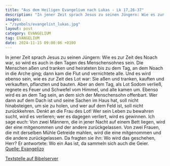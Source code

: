 ```yaml
---
title: "Aus dem Heiligen Evangelium nach Lukas - Lk 17,26-37"
description: "In jener Zeit sprach Jesus zu seinen Jüngern: Wie es zur Zeit des Noach war, so wird es auch in den Tagen des Menschensohnes sein. Die Menschen aßen und tranken und heirateten bis zu dem Tag, an dem Noach in die Arche ging; dann kam die Flut und vernichtete alle. Und es wird eben...."
images:
- "/symbols/evangelist_lukas.jpg"
layout: post
category: EVANGELIUM
tag: EVANGELIUM
date: 2024-11-15 09:00:06 +0100
---
```

In jener Zeit sprach Jesus zu seinen Jüngern: Wie es zur Zeit des Noach war, so wird es auch in den Tagen des Menschensohnes sein.
Die Menschen aßen und tranken und heirateten bis zu dem Tag, an dem Noach in die Arche ging; dann kam die Flut und vernichtete alle.
Und es wird ebenso sein, wie es zur Zeit des Lot war: Sie aßen und tranken, kauften und verkauften, pflanzten und bauten.<!--more-->
Aber an dem Tag, als Lot Sodom verließ, regnete es Feuer und Schwefel vom Himmel, und alle kamen um.
Ebenso wird es an dem Tag sein, an dem sich der Menschensohn offenbart.
Wer dann auf dem Dach ist und seine Sachen im Haus hat, soll nicht hinabsteigen, um sie zu holen, und wer auf dem Feld ist, soll nicht zurückkehren.
Denkt an die Frau des Lot!
Wer sein Leben zu bewahren sucht, wird es verlieren; wer es dagegen verliert, wird es gewinnen.
Ich sage euch: Von zwei Männern, die in jener Nacht auf einem Bett liegen, wird der eine mitgenommen und der andere zurückgelassen.
Von zwei Frauen, die mit derselben Mühle Getreide mahlen, wird die eine mitgenommen und die andere zurückgelassen.
Da fragten sie ihn: Wo wird das geschehen, Herr?
Er antwortete: Wo ein Aas ist, da sammeln sich auch die Geier.<br>
[Quelle: Evangelizo](https://evangeliumtagfuertag.org/DE/gospel)

[Textstelle auf Bibelserver](https://www.bibleserver.com/EU/Lukas17,26-37)
